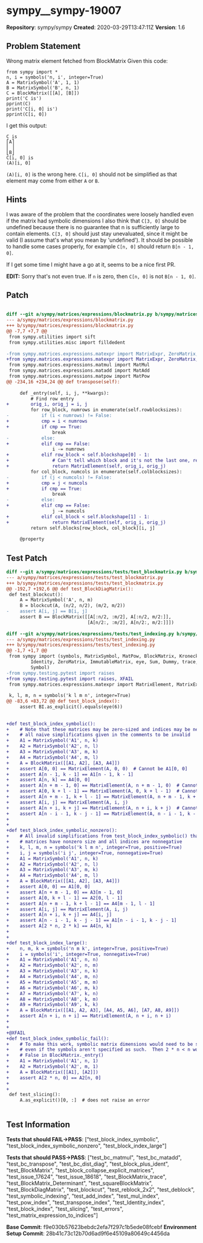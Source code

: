# sympy__sympy-19007

**Repository**: sympy/sympy
**Created**: 2020-03-29T13:47:11Z
**Version**: 1.6

## Problem Statement

Wrong matrix element fetched from BlockMatrix
Given this code:
```
from sympy import *
n, i = symbols('n, i', integer=True)
A = MatrixSymbol('A', 1, 1)
B = MatrixSymbol('B', n, 1)
C = BlockMatrix([[A], [B]])
print('C is')
pprint(C)
print('C[i, 0] is')
pprint(C[i, 0])
```
I get this output:
```
C is
⎡A⎤
⎢ ⎥
⎣B⎦
C[i, 0] is
(A)[i, 0]
```
`(A)[i, 0]` is the wrong here. `C[i, 0]` should not be simplified as that element may come from either `A` or `B`.


## Hints

I was aware of the problem that the coordinates were loosely handled even if the matrix had symbolic dimensions
I also think that `C[3, 0]` should be undefined because there is no guarantee that n is sufficiently large to contain elements.
`C[3, 0]` should just stay unevaluated, since it might be valid (I assume that's what you mean by 'undefined'). It should be possible to handle some cases properly, for example `C[n, 0]` should return `B[n - 1, 0]`.

If I get some time I might have a go at it, seems to be a nice first PR.

**EDIT:** Sorry that's not even true. If `n` is zero, then `C[n, 0]` is not `B[n - 1, 0]`.

## Patch

```diff

diff --git a/sympy/matrices/expressions/blockmatrix.py b/sympy/matrices/expressions/blockmatrix.py
--- a/sympy/matrices/expressions/blockmatrix.py
+++ b/sympy/matrices/expressions/blockmatrix.py
@@ -7,7 +7,7 @@
 from sympy.utilities import sift
 from sympy.utilities.misc import filldedent
 
-from sympy.matrices.expressions.matexpr import MatrixExpr, ZeroMatrix, Identity
+from sympy.matrices.expressions.matexpr import MatrixExpr, ZeroMatrix, Identity, MatrixElement
 from sympy.matrices.expressions.matmul import MatMul
 from sympy.matrices.expressions.matadd import MatAdd
 from sympy.matrices.expressions.matpow import MatPow
@@ -234,16 +234,24 @@ def transpose(self):
 
     def _entry(self, i, j, **kwargs):
         # Find row entry
+        orig_i, orig_j = i, j
         for row_block, numrows in enumerate(self.rowblocksizes):
-            if (i < numrows) != False:
+            cmp = i < numrows
+            if cmp == True:
                 break
-            else:
+            elif cmp == False:
                 i -= numrows
+            elif row_block < self.blockshape[0] - 1:
+                # Can't tell which block and it's not the last one, return unevaluated
+                return MatrixElement(self, orig_i, orig_j)
         for col_block, numcols in enumerate(self.colblocksizes):
-            if (j < numcols) != False:
+            cmp = j < numcols
+            if cmp == True:
                 break
-            else:
+            elif cmp == False:
                 j -= numcols
+            elif col_block < self.blockshape[1] - 1:
+                return MatrixElement(self, orig_i, orig_j)
         return self.blocks[row_block, col_block][i, j]
 
     @property


```

## Test Patch

```diff
diff --git a/sympy/matrices/expressions/tests/test_blockmatrix.py b/sympy/matrices/expressions/tests/test_blockmatrix.py
--- a/sympy/matrices/expressions/tests/test_blockmatrix.py
+++ b/sympy/matrices/expressions/tests/test_blockmatrix.py
@@ -192,7 +192,6 @@ def test_BlockDiagMatrix():
 def test_blockcut():
     A = MatrixSymbol('A', n, m)
     B = blockcut(A, (n/2, n/2), (m/2, m/2))
-    assert A[i, j] == B[i, j]
     assert B == BlockMatrix([[A[:n/2, :m/2], A[:n/2, m/2:]],
                              [A[n/2:, :m/2], A[n/2:, m/2:]]])
 
diff --git a/sympy/matrices/expressions/tests/test_indexing.py b/sympy/matrices/expressions/tests/test_indexing.py
--- a/sympy/matrices/expressions/tests/test_indexing.py
+++ b/sympy/matrices/expressions/tests/test_indexing.py
@@ -1,7 +1,7 @@
 from sympy import (symbols, MatrixSymbol, MatPow, BlockMatrix, KroneckerDelta,
         Identity, ZeroMatrix, ImmutableMatrix, eye, Sum, Dummy, trace,
         Symbol)
-from sympy.testing.pytest import raises
+from sympy.testing.pytest import raises, XFAIL
 from sympy.matrices.expressions.matexpr import MatrixElement, MatrixExpr
 
 k, l, m, n = symbols('k l m n', integer=True)
@@ -83,6 +83,72 @@ def test_block_index():
     assert BI.as_explicit().equals(eye(6))
 
 
+def test_block_index_symbolic():
+    # Note that these matrices may be zero-sized and indices may be negative, which causes
+    # all naive simplifications given in the comments to be invalid
+    A1 = MatrixSymbol('A1', n, k)
+    A2 = MatrixSymbol('A2', n, l)
+    A3 = MatrixSymbol('A3', m, k)
+    A4 = MatrixSymbol('A4', m, l)
+    A = BlockMatrix([[A1, A2], [A3, A4]])
+    assert A[0, 0] == MatrixElement(A, 0, 0)  # Cannot be A1[0, 0]
+    assert A[n - 1, k - 1] == A1[n - 1, k - 1]
+    assert A[n, k] == A4[0, 0]
+    assert A[n + m - 1, 0] == MatrixElement(A, n + m - 1, 0)  # Cannot be A3[m - 1, 0]
+    assert A[0, k + l - 1] == MatrixElement(A, 0, k + l - 1)  # Cannot be A2[0, l - 1]
+    assert A[n + m - 1, k + l - 1] == MatrixElement(A, n + m - 1, k + l - 1)  # Cannot be A4[m - 1, l - 1]
+    assert A[i, j] == MatrixElement(A, i, j)
+    assert A[n + i, k + j] == MatrixElement(A, n + i, k + j)  # Cannot be A4[i, j]
+    assert A[n - i - 1, k - j - 1] == MatrixElement(A, n - i - 1, k - j - 1)  # Cannot be A1[n - i - 1, k - j - 1]
+
+
+def test_block_index_symbolic_nonzero():
+    # All invalid simplifications from test_block_index_symbolic() that become valid if all
+    # matrices have nonzero size and all indices are nonnegative
+    k, l, m, n = symbols('k l m n', integer=True, positive=True)
+    i, j = symbols('i j', integer=True, nonnegative=True)
+    A1 = MatrixSymbol('A1', n, k)
+    A2 = MatrixSymbol('A2', n, l)
+    A3 = MatrixSymbol('A3', m, k)
+    A4 = MatrixSymbol('A4', m, l)
+    A = BlockMatrix([[A1, A2], [A3, A4]])
+    assert A[0, 0] == A1[0, 0]
+    assert A[n + m - 1, 0] == A3[m - 1, 0]
+    assert A[0, k + l - 1] == A2[0, l - 1]
+    assert A[n + m - 1, k + l - 1] == A4[m - 1, l - 1]
+    assert A[i, j] == MatrixElement(A, i, j)
+    assert A[n + i, k + j] == A4[i, j]
+    assert A[n - i - 1, k - j - 1] == A1[n - i - 1, k - j - 1]
+    assert A[2 * n, 2 * k] == A4[n, k]
+
+
+def test_block_index_large():
+    n, m, k = symbols('n m k', integer=True, positive=True)
+    i = symbols('i', integer=True, nonnegative=True)
+    A1 = MatrixSymbol('A1', n, n)
+    A2 = MatrixSymbol('A2', n, m)
+    A3 = MatrixSymbol('A3', n, k)
+    A4 = MatrixSymbol('A4', m, n)
+    A5 = MatrixSymbol('A5', m, m)
+    A6 = MatrixSymbol('A6', m, k)
+    A7 = MatrixSymbol('A7', k, n)
+    A8 = MatrixSymbol('A8', k, m)
+    A9 = MatrixSymbol('A9', k, k)
+    A = BlockMatrix([[A1, A2, A3], [A4, A5, A6], [A7, A8, A9]])
+    assert A[n + i, n + i] == MatrixElement(A, n + i, n + i)
+
+
+@XFAIL
+def test_block_index_symbolic_fail():
+    # To make this work, symbolic matrix dimensions would need to be somehow assumed nonnegative
+    # even if the symbols aren't specified as such.  Then 2 * n < n would correctly evaluate to
+    # False in BlockMatrix._entry()
+    A1 = MatrixSymbol('A1', n, 1)
+    A2 = MatrixSymbol('A2', m, 1)
+    A = BlockMatrix([[A1], [A2]])
+    assert A[2 * n, 0] == A2[n, 0]
+
+
 def test_slicing():
     A.as_explicit()[0, :]  # does not raise an error
 

```

## Test Information

**Tests that should FAIL→PASS**: ["test_block_index_symbolic", "test_block_index_symbolic_nonzero", "test_block_index_large"]

**Tests that should PASS→PASS**: ["test_bc_matmul", "test_bc_matadd", "test_bc_transpose", "test_bc_dist_diag", "test_block_plus_ident", "test_BlockMatrix", "test_block_collapse_explicit_matrices", "test_issue_17624", "test_issue_18618", "test_BlockMatrix_trace", "test_BlockMatrix_Determinant", "test_squareBlockMatrix", "test_BlockDiagMatrix", "test_blockcut", "test_reblock_2x2", "test_deblock", "test_symbolic_indexing", "test_add_index", "test_mul_index", "test_pow_index", "test_transpose_index", "test_Identity_index", "test_block_index", "test_slicing", "test_errors", "test_matrix_expression_to_indices"]

**Base Commit**: f9e030b57623bebdc2efa7f297c1b5ede08fcebf
**Environment Setup Commit**: 28b41c73c12b70d6ad9f6e45109a80649c4456da
